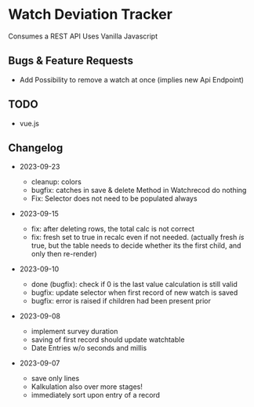 # Watch Deviation Tracker

Consumes a REST API Uses Vanilla Javascript

## Bugs & Feature Requests

-   Add Possibility to remove a watch at once (implies new Api Endpoint)

## TODO

-   vue.js

## Changelog

-   2023-09-23

    -   cleanup: colors
    -   bugfix: catches in save & delete Method in Watchrecod do nothing
    -   Fix: Selector does not need to be populated always

-   2023-09-15

    -   fix: after deleting rows, the total calc is not correct
    -   fix: fresh set to true in recalc even if not needed. (actually fresh
        _is_ true, but the table needs to decide whether its the first child,
        and only then re-render)

-   2023-09-10

    -   done (bugfix): check if 0 is the last value calculation is still valid
    -   bugfix: update selector when first record of new watch is saved
    -   bugfix: error is raised if children had been present prior

-   2023-09-08

    -   implement survey duration
    -   saving of first record should update watchtable
    -   Date Entries w/o seconds and millis

-   2023-09-07
    -   save only lines
    -   Kalkulation also over more stages!
    -   immediately sort upon entry of a record
